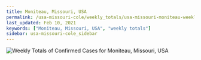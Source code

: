 ```yaml
---
title: Moniteau, Missouri, USA
permalink: /usa-missouri-cole/weekly_totals/usa-missouri-moniteau-weekly_totals.html
last_updated: Feb 10, 2021
keywords: ["Moniteau, Missouri, USA", "weekly totals"]
sidebar: usa-missouri-cole_sidebar
---
```


![Weekly Totals of Confirmed Cases for Moniteau, Missouri, USA](/covid_tracker/images/graphs/usa-missouri-moniteau-weekly_totals_graph.png)

